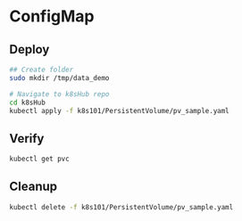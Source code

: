 # ConfigMap

## Deploy

```bash
## Create folder
sudo mkdir /tmp/data_demo

# Navigate to k8sHub repo
cd k8sHub
kubectl apply -f k8s101/PersistentVolume/pv_sample.yaml
```

## Verify

```bash
kubectl get pvc
```

## Cleanup

```bash
kubectl delete -f k8s101/PersistentVolume/pv_sample.yaml
```

